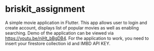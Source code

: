 # briskit_assignment

A simple movie application in Flutter. This app allows user to login and create account, displays list of popular movies as well as enabling searching. Demo of the application can be viewed via https://youtu.be/njHt_bBgDB4. For the application to work, you need to insert your firestore collection id and IMBD API KEY.  
